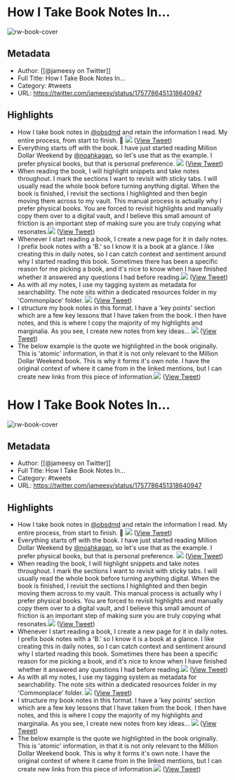 # How I Take Book Notes In...

![rw-book-cover](https://pbs.twimg.com/profile_images/1750899148704944128/l5egKNce.jpg)

## Metadata
- Author: [[@jameesy on Twitter]]
- Full Title: How I Take Book Notes In...
- Category: #tweets
- URL: https://twitter.com/jameesy/status/1757786451318640947

## Highlights
- How I take book notes in <a href="https://twitter.com/obsdmd">@obsdmd</a> and retain the information I read.
  My entire process, from start to finish.
  🧵 
  ![](https://pbs.twimg.com/media/GGTizZ2W4AAxhm8.png) ([View Tweet](https://twitter.com/jameesy/status/1757786451318640947))
- Everything starts off with the book. 
  I have just started reading Million Dollar Weekend by <a href="https://twitter.com/noahkagan">@noahkagan</a>, so let's use that as the example. 
  I prefer physical books, but that is personal preference. 
  ![](https://pbs.twimg.com/media/GGTi6VrX0AAZO63.jpg) ([View Tweet](https://twitter.com/jameesy/status/1757786456213315707))
- When reading the book, I will highlight snippets and take notes throughout. I mark the sections I want to revisit with sticky tabs. 
  I will usually read the whole book before turning anything digital. 
  When the book is finished, I revisit the sections I highlighted and then begin moving them across to my vault. 
  This manual process is actually why I prefer physical books. You are forced to revisit highlights and manually copy them over to a digital vault, and I believe this small amount of friction is an important step of making sure you are truly copying what resonates.<img src='https://pbs.twimg.com/media/GGTjRs9WQAAqCIS.jpg'/> ([View Tweet](https://twitter.com/jameesy/status/1757786462290866352))
- Whenever I start reading a book, I create a new page for it in daily notes. 
  I prefix book notes with a 'B.' so I know it is a book at a glance. 
  I like creating this in daily notes, so I can catch context and sentiment around why I started reading this book. 
  Sometimes there has been a specific reason for me picking a book, and it's nice to know when I have finished whether it answered any questions I had before reading.<img src='https://pbs.twimg.com/media/GGTlrsUX0AAlaeI.png'/> ([View Tweet](https://twitter.com/jameesy/status/1757786467982606781))
- As with all my notes, I use my tagging system as metadata for searchability. 
  The note sits within a dedicated resources folder in my 'Commonplace' folder. 
  ![](https://pbs.twimg.com/media/GGTmFFAWcAAhDX8.png) ([View Tweet](https://twitter.com/jameesy/status/1757786474253099510))
- I structure my book notes in this format.
  I have a 'key points' section which are a few key lessons that I have taken from the book. 
  I then have notes, and this is where I copy the majority of my highlights and marginalia. 
  As you see, I create new notes from key ideas... 
  ![](https://pbs.twimg.com/media/GGTojK-WwAEmh5Q.png) ([View Tweet](https://twitter.com/jameesy/status/1757786479911158158))
- The below example is the quote we highlighted in the book originally. 
  This is 'atomic' information, in that it is not only relevant to the Million Dollar Weekend book. This is why it forms it's own note.
  I have the original context of where it came from in the linked mentions, but I can create new links from this piece of information.<img src='https://pbs.twimg.com/media/GGTo8xcXQAAuVQE.jpg'/> ([View Tweet](https://twitter.com/jameesy/status/1757786485862850630))
# How I Take Book Notes In...

![rw-book-cover](https://pbs.twimg.com/profile_images/1750899148704944128/l5egKNce.jpg)

## Metadata
- Author: [[@jameesy on Twitter]]
- Full Title: How I Take Book Notes In...
- Category: #tweets
- URL: https://twitter.com/jameesy/status/1757786451318640947

## Highlights
- How I take book notes in <a href="https://twitter.com/obsdmd">@obsdmd</a> and retain the information I read.
  My entire process, from start to finish.
  🧵 
  ![](https://pbs.twimg.com/media/GGTizZ2W4AAxhm8.png) ([View Tweet](https://twitter.com/jameesy/status/1757786451318640947))
- Everything starts off with the book. 
  I have just started reading Million Dollar Weekend by <a href="https://twitter.com/noahkagan">@noahkagan</a>, so let's use that as the example. 
  I prefer physical books, but that is personal preference. 
  ![](https://pbs.twimg.com/media/GGTi6VrX0AAZO63.jpg) ([View Tweet](https://twitter.com/jameesy/status/1757786456213315707))
- When reading the book, I will highlight snippets and take notes throughout. I mark the sections I want to revisit with sticky tabs. 
  I will usually read the whole book before turning anything digital. 
  When the book is finished, I revisit the sections I highlighted and then begin moving them across to my vault. 
  This manual process is actually why I prefer physical books. You are forced to revisit highlights and manually copy them over to a digital vault, and I believe this small amount of friction is an important step of making sure you are truly copying what resonates.<img src='https://pbs.twimg.com/media/GGTjRs9WQAAqCIS.jpg'/> ([View Tweet](https://twitter.com/jameesy/status/1757786462290866352))
- Whenever I start reading a book, I create a new page for it in daily notes. 
  I prefix book notes with a 'B.' so I know it is a book at a glance. 
  I like creating this in daily notes, so I can catch context and sentiment around why I started reading this book. 
  Sometimes there has been a specific reason for me picking a book, and it's nice to know when I have finished whether it answered any questions I had before reading.<img src='https://pbs.twimg.com/media/GGTlrsUX0AAlaeI.png'/> ([View Tweet](https://twitter.com/jameesy/status/1757786467982606781))
- As with all my notes, I use my tagging system as metadata for searchability. 
  The note sits within a dedicated resources folder in my 'Commonplace' folder. 
  ![](https://pbs.twimg.com/media/GGTmFFAWcAAhDX8.png) ([View Tweet](https://twitter.com/jameesy/status/1757786474253099510))
- I structure my book notes in this format.
  I have a 'key points' section which are a few key lessons that I have taken from the book. 
  I then have notes, and this is where I copy the majority of my highlights and marginalia. 
  As you see, I create new notes from key ideas... 
  ![](https://pbs.twimg.com/media/GGTojK-WwAEmh5Q.png) ([View Tweet](https://twitter.com/jameesy/status/1757786479911158158))
- The below example is the quote we highlighted in the book originally. 
  This is 'atomic' information, in that it is not only relevant to the Million Dollar Weekend book. This is why it forms it's own note.
  I have the original context of where it came from in the linked mentions, but I can create new links from this piece of information.<img src='https://pbs.twimg.com/media/GGTo8xcXQAAuVQE.jpg'/> ([View Tweet](https://twitter.com/jameesy/status/1757786485862850630))
